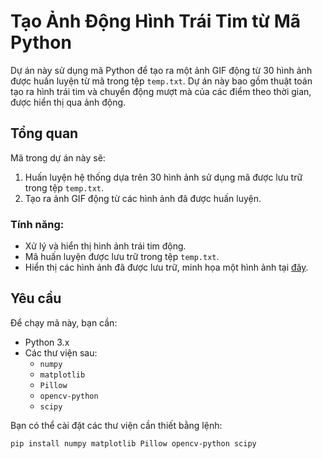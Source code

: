 # Tạo Ảnh Động Hình Trái Tim từ Mã Python

Dự án này sử dụng mã Python để tạo ra một ảnh GIF động từ 30 hình ảnh được huấn luyện từ mã trong tệp `temp.txt`. Dự án này bao gồm thuật toán tạo ra hình trái tim và chuyển động mượt mà của các điểm theo thời gian, được hiển thị qua ảnh động.

## Tổng quan

Mã trong dự án này sẽ:
1. Huấn luyện hệ thống dựa trên 30 hình ảnh sử dụng mã được lưu trữ trong tệp `temp.txt`.
2. Tạo ra ảnh GIF động từ các hình ảnh đã được huấn luyện.

### Tính năng:
- Xử lý và hiển thị hình ảnh trái tim động.
- Mã huấn luyện được lưu trữ trong tệp `temp.txt`.
- Hiển thị các hình ảnh đã được lưu trữ, minh họa một hình ảnh tại [đây](https://github.com/nhut-share-code/ve_hoa_tao_anh_dong/blob/master/output/0.jpg).

## Yêu cầu

Để chạy mã này, bạn cần:
- Python 3.x
- Các thư viện sau:
  - `numpy`
  - `matplotlib`
  - `Pillow`
  - `opencv-python`
  - `scipy`

Bạn có thể cài đặt các thư viện cần thiết bằng lệnh:

```bash
pip install numpy matplotlib Pillow opencv-python scipy

